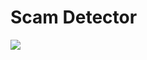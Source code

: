 # Scam Detector

<img src="ScamDetector/Scam-Detector/Scam-Detector/Assets.xcassets/scam-Detector-logo2.imageset/logo2-removebg-preview.png">

